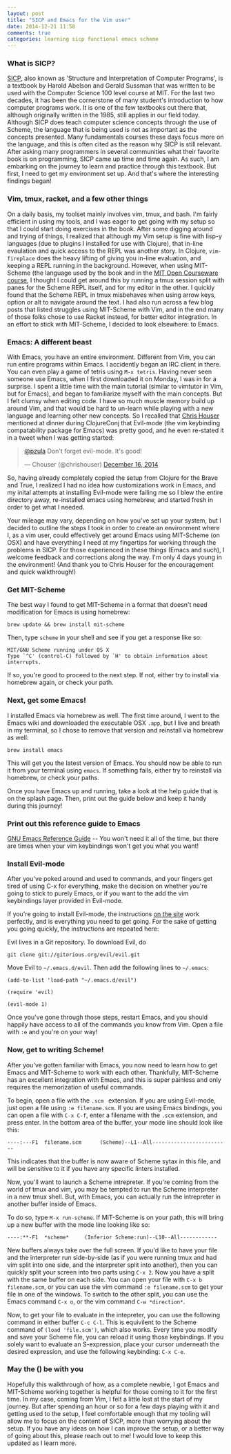 ```yaml
---
layout: post
title: "SICP and Emacs for the Vim user"
date: 2014-12-21 11:58
comments: true
categories: learning sicp functional emacs scheme
---
```


### What is SICP?

[SICP](http://mitpress.mit.edu/sicp/), also known as 'Structure and Interpretation of Computer Programs', is a textbook by Harold Abelson and Gerald Sussman that was written to be used with the Computer Science 100 level course at MIT. For the last two decades, it has been the cornerstone of many student's introduction to how computer programs work. It is one of the few textbooks out there that, although originally written in the 1985, still applies in our field today. Although SICP does teach computer science concepts through the use of Scheme, the language that is being used is not as important as the concepts presented. Many fundamentals courses these days focus more on the language, and this is often cited as the reason why SICP is still relevant. After asking many programmers in several communities what their favorite book is on programming, SICP came up time and time again. As such, I am embarking on the journey to learn and practice through this textbook. But first, I need to get my environment set up. And that's where the interesting findings began!

<!-- more -->
### Vim, tmux, racket, and a few other things

On a daily basis, my toolset mainly involves vim, tmux, and bash. I'm fairly efficient in using my tools, and I was eager to get going with my setup so that I could start doing exercises in the book. After some digging around and trying of things, I realized that although my Vim setup is fine with lisp-y languages (due to plugins I installed for use with Clojure), that in-line evaulation and quick access to the REPL was another story. In Clojure, `vim-fireplace` does the heavy lifting of giving you in-line evaluation, and keeping a REPL running in the background. However, when using MIT-Scheme (the language used by the book and in the [MIT Open Courseware course](http://ocw.mit.edu/courses/electrical-engineering-and-computer-science/6-001-structure-and-interpretation-of-computer-programs-spring-2005/), I thought I could get around this by running a tmux session split with panes for the Scheme REPL itself, and for my editor in the other. I quickly found that the Scheme REPL in tmux misbehaves when using arrow keys, option or alt to navigate around the text. I had also run across a few blog posts that listed struggles using MIT-Scheme with Vim, and in the end many of those folks chose to use Racket instead, for better editor integration. In an effort to stick with MIT-Scheme, I decided to look elsewhere: to Emacs.

### Emacs: A different beast

With Emacs, you have an entire environment. Different from Vim, you can run entire programs within Emacs. I accidently began an IRC client in there. You can even play a game of tetris using `M-x tetris`. Having never seen someone use Emacs, when I first downloaded it on Monday, I was in for a surprise. I spent a little time with the main tutorial (similar to vimtutor in Vim, but for Emacs), and began to familiarize myself with the main concepts. But I felt clumsy when editing code. I have so much muscle memory build up around Vim, and that would be hard to un-learn while playing with a new language and learning other new concepts. So I recalled that [Chris Houser](http://twitter.com/chrishouser) mentioned at dinner during ClojureConj that Evil-mode (the vim keybinding compatability package for Emacs) was pretty good, and he even re-stated it in a tweet when I was getting started:

<blockquote class="twitter-tweet" lang="en"><p><a href="https://twitter.com/pzula">@pzula</a> Don&#39;t forget evil-mode. It&#39;s good!</p>&mdash; Chouser (@chrishouser) <a href="https://twitter.com/chrishouser/status/544713565479788544">December 16, 2014</a></blockquote>
<script async src="//platform.twitter.com/widgets.js" charset="utf-8"></script>

So, having already completely copied the setup from Clojure for the Brave and True, I realized I had no idea how customizations work in Emacs, and my inital attempts at installing Evil-mode were failing me so I blew the entire directory away, re-installed emacs using homebrew, and started fresh in order to get what I needed.

Your mileage may vary, depending on how you've set up your system, but I decided to outline the steps I took in order to create an environment where I, as a vim user, could effectively get around Emacs using MIT-Scheme (on OSX) and have everything I need at my fingertips for working through the problems in SICP. For those experienced in these things (Emacs and such), I welcome feedback and corrections along the way. I'm only 4 days young in the environment! (And thank you to Chris Houser for the encouragement and quick walkthrough!)

### Get MIT-Scheme

The best way I found to get MIT-Scheme in a format that doesn't need modification for Emacs is using homebrew:

`brew update && brew install mit-scheme`

Then, type `scheme` in your shell and see if you get a response like so:

```
MIT/GNU Scheme running under OS X
Type `^C' (control-C) followed by `H' to obtain information about interrupts.

```

If so, you're good to proceed to the next step. If not, either try to install via homebrew again, or check your path.

### Next, get some Emacs!

I installed Emacs via homebrew as well. The first time around, I went to the Emacs wiki and downloaded the executable OSX `.app`, but I live and breath in my terminal, so I chose to remove that version and reinstall via homebrew as well:

`brew install emacs`

This will get you the latest version of Emacs. You should now be able to run it from your terminal using `emacs`. If something fails, either try to reinstall via homebrew, or check your paths.

Once you have Emacs up and running, take a look at the help guide that is on the splash page. Then, print out the guide below and keep it handy during this journey!

### Print out this reference guide to Emacs

[GNU Emacs Reference Guide](http://www.ic.unicamp.br/~helio/disciplinas/MC102/Emacs_Reference_Card.pdf) -- You won't need it all of the time, but there are times when your vim keybindings won't get you what you want!

### Install Evil-mode

After you've poked around and used to commands, and your fingers get tired of using C-x for everything, make the decision on whether you're going to stick to purely Emacs, or if you want to the add the vim keybindings layer provided in Evil-mode.

If you're going to install Evil-mode, the instructions [on the site](https://gitorious.org/evil/pages/Home#toc_2) work perfectly, and is everything you need to get going. For the sake of getting you going quickly, the instructions are repeated here:

 Evil lives in a Git repository. To download Evil, do

 `git clone git://gitorious.org/evil/evil.git`

 Move Evil to `~/.emacs.d/evil`. Then add the following lines to `~/.emacs`:

```
(add-to-list 'load-path "~/.emacs.d/evil")

(require 'evil)

(evil-mode 1)
```

Once you've gone through those steps, restart Emacs, and you should happily have access to all of the commands you know from Vim. Open a file with `:e` and you're on your way!

### Now, get to writing Scheme!

After you've gotten familiar with Emacs, you now need to learn how to get Emacs and MIT-Scheme to work with each other. Thankfully, MIT-Scheme has an excellent integration with Emacs, and this is super painless and only requires the memorization of useful commands.

To begin, open a file with the `.scm ` extension. If you are using Evil-mode, just open a file using `:e filename.scm`. If you are using Emacs bindings, you can open a file with `C-x C-f`, enter a filename with the `.scm` extension, and press enter. In the bottom area of the buffer, your mode line should look like this:

```
----:---F1  filename.scm      (Scheme)--L1--All-------------------------
```

This indicates that the buffer is now aware of Scheme sytax in this file, and will be sensitive to it if you have any specific linters installed.

Now, you'll want to launch a Scheme intrepreter. If you're coming from the world of tmux and vim, you may be tempted to run the Scheme interpreter in a new tmux shell. But, with Emacs, you can actually run the intrepreter in another buffer inside of Emacs.

To do so, type `M-x run-scheme`. If MIT-Scheme is on your path, this will bring up a new buffer with the mode line looking like so:

```
----:**-F1  *scheme*     (Inferior Scheme:run)--L10--All------------
```

New buffers always take over the full screen. If you'd like to have your file and the interpreter run side-by-side (as if you were running tmux and had vim split into one side, and the interpreter split into another), then you can quickly split your screen into two parts using `C-x 2`. Now you have a split with the same buffer on each side. You can open your file with `C-x b filename.scm`, or you can use the vim command `:e filename.scm` to get your file in one of the windows. To switch to the other split, you can use the Emacs command `C-x o`, or the vim command `C-w *direction*`.

Now, to get your file to evaluate in the intepreter, you can use the following command in either buffer `C-c C-l`. This is equivilent to the Scheme command of `(load 'file.scm')`, which also works. Every time you modify and save your Scheme file, you can reload it using those keybindings. If you solely want to evaluate an S-expression, place your cursor underneath the desired expression, and use the following keybinding: `C-x C-e`.

### May the () be with you

Hopefully this walkthrough of how, as a complete newbie, I got Emacs and MIT-Scheme working together is helpful for those coming to it for the first time. In my case, coming from Vim, I felt a little lost at the start of my journey. But after spending an hour or so for a few days playing with it and getting used to the setup, I feel comfortable enough that my tooling will allow me to focus on the content of SICP, more than worrying about the setup. If you have any ideas on how I can improve the setup, or a better way of going about this, please reach out to me! I would love to keep this updated as I learn more.
